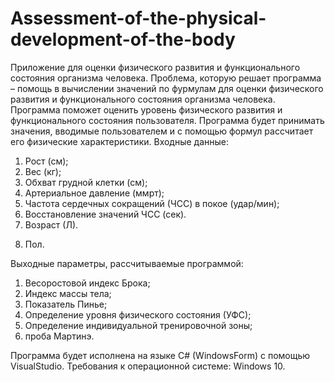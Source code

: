 # Assessment-of-the-physical-development-of-the-body
Приложение для оценки физического развития и функционального состояния организма человека.
Проблема, которую решает программа – помощь в вычислении значений по фурмулам для оценки физического развития и функционального состояния организма человека. 
Программа поможет оценить уровень физического развития и функционального состояния пользователя.
Программа будет принимать значения, вводимые пользователем и с помощью формул рассчитает его физические характеристики.
Входные данные:
1.  Рост (см);
2.  Вес (кг);
3.  Обхват грудной клетки (см);
4.  Артериальное давление (ммрт);
5.  Частота сердечных сокращений (ЧСС) в покое (удар/мин);
6.  Восстановление значений ЧСС (сек).
7.  Возраст (Л).
8) Пол.

Выходные параметры, рассчитываемые программой:
1.	Весоростовой индекс Брока;
2.	Индекс массы тела;
3.	Показатель Пинье;
4.	Определение уровня физического состояния (УФС);
5.	Определение индивидуальной тренировочной зоны;
6.	проба Мартинэ.

Программа будет исполнена на языке C# (WindowsForm) с помощью VisualStudio. 
Требования к операционной системе: Windows 10.
